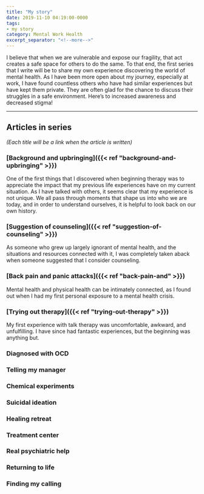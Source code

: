 ```yaml
---
title: "My story"
date: 2019-11-10 04:19:00-0000
tags:
- my story
category: Mental Work Health
excerpt_separator: "<!--more-->"
---
```


I believe that when we are vulnerable and expose our fragility, that act creates a safe space for others to do the same. To that end, the first series that I write will be to share my own experience discovering the world of mental health. As I have been more open about my journey, especially at work, I have found countless others who have had similar experiences but have kept them private. They are often glad for the chance to discuss their struggles in a safe environment. Here’s to increased awareness and decreased stigma!

<!--more-->

***

## Articles in series
*(Each title will be a link when the article is written)*

### [Background and upbringing]({{< ref "background-and-upbringing" >}})
One of the first things that I discovered when beginning therapy was to appreciate the impact that my previous life experiences have on my current situation. As I have talked with others, it seems clear that my experience is not unique. We all pass through moments that shape us into who we are today, and in order to understand ourselves, it is helpful to look back on our own history.

### [Suggestion of counseling]({{< ref "suggestion-of-counseling" >}})
As someone who grew up largely ignorant of mental health, and the situations and resources connected with it, I was completely taken aback when someone suggested that I consider counseling.

### [Back pain and panic attacks]({{< ref "back-pain-and" >}})
Mental health and physical health can be intimately connected, as I found out when I had my first personal exposure to a mental health crisis.

### [Trying out therapy]({{< ref "trying-out-therapy" >}})
My first experience with talk therapy was uncomfortable, awkward, and unfulfilling. I have since had fantastic experiences, but the beginning was anything but.

### Diagnosed with OCD

### Telling my manager

### Chemical experiments

### Suicidal ideation

### Healing retreat

### Treatment center

### Real psychiatric help

### Returning to life

### Finding my calling